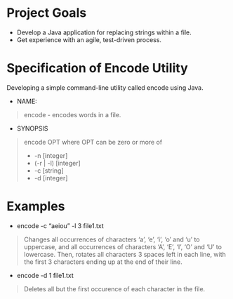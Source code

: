# Project Goals
* Develop a Java application for replacing strings within a file.
* Get experience with an agile, test-driven process.

# Specification of Encode Utility
Developing a simple command-line utility called encode using Java.
* NAME:
> encode - encodes words in a file.
* SYNOPSIS
> encode OPT <filename> where OPT can be zero or more of
> * -n [integer]
> * (-r | -l) [integer]
> * -c [string]
> * -d [integer]

# Examples
* encode -c “aeiou” -l 3 file1.txt
> Changes all occurrences of characters ‘a’, ‘e’, ‘i’, ‘o’ and ‘u’ to uppercase, and all occurrences of characters  ‘A’, ‘E’, ‘I’, ‘O’ and ‘U’ to lowercase. Then, rotates all characters 3 spaces left in each line, with the first 3 characters ending up at the end of their line.
* encode -d 1 file1.txt
> Deletes all but the first occurence of each character in the file.
